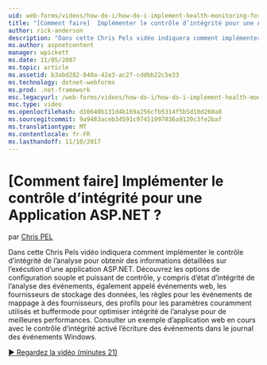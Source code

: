 ```yaml
---
uid: web-forms/videos/how-do-i/how-do-i-implement-health-monitoring-for-an-aspnet-application
title: "[Comment faire]  Implémenter le contrôle d’intégrité pour une Application ASP.NET ? | Microsoft Docs"
author: rick-anderson
description: "Dans cette Chris Pels vidéo indiquera comment implémenter le contrôle d’intégrité de l’analyse pour obtenir des informations détaillées sur l’exécution d’une application ASP.NET. Découvrez le puissant et..."
ms.author: aspnetcontent
manager: wpickett
ms.date: 11/05/2007
ms.topic: article
ms.assetid: b3abd282-840a-42e3-ac27-cddbb22c5e33
ms.technology: dotnet-webforms
ms.prod: .net-framework
msc.legacyurl: /web-forms/videos/how-do-i/how-do-i-implement-health-monitoring-for-an-aspnet-application
msc.type: video
ms.openlocfilehash: d10640b131d4b169a256cfb5314f5b5d10d260a8
ms.sourcegitcommit: 9a9483aceb34591c97451997036a9120c3fe2baf
ms.translationtype: MT
ms.contentlocale: fr-FR
ms.lasthandoff: 11/10/2017
---
```

<a name="how-do-i--implement-health-monitoring-for-an-aspnet-application"></a>[Comment faire]  Implémenter le contrôle d’intégrité pour une Application ASP.NET ?
====================
par [Chris PEL](https://twitter.com/chrispels)

Dans cette Chris Pels vidéo indiquera comment implémenter le contrôle d’intégrité de l’analyse pour obtenir des informations détaillées sur l’exécution d’une application ASP.NET. Découvrez les options de configuration souple et puissant de contrôle, y compris d’état d’intégrité de l’analyse des événements, également appelé événements web, les fournisseurs de stockage des données, les règles pour les événements de mappage à des fournisseurs, des profils pour les paramètres couramment utilisés et buffermode pour optimiser intégrité de l’analyse pour de meilleures performances. Consulter un exemple d’application web en cours avec le contrôle d’intégrité activé l’écriture des événements dans le journal des événements Windows.

[&#9654; Regardez la vidéo (minutes 21)](https://channel9.msdn.com/Blogs/ASP-NET-Site-Videos/how-do-i-implement-health-monitoring-for-an-aspnet-application)
